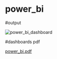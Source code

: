 # power_bi

#output

![power_bi_dashboard](https://github.com/deepaksundaran/power_bi/assets/123062995/1e789c44-ca45-4c92-8739-59dba47d326b)

#dashboards pdf


[power_bi.pdf](https://github.com/deepaksundaran/power_bi/files/11471559/power_bi.pdf)
